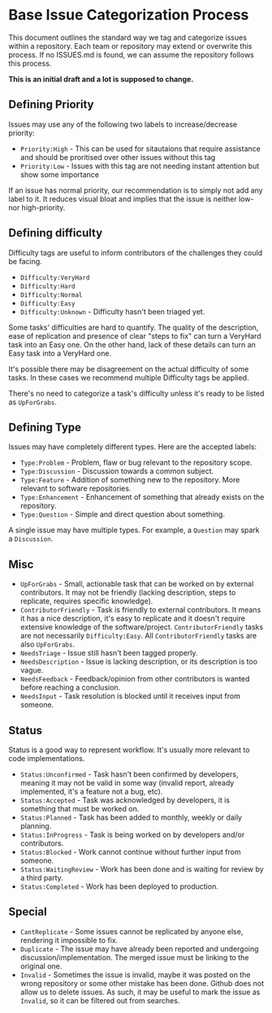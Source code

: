 # Base Issue Categorization Process

This document outlines the standard way we tag and categorize issues within a repository. Each team or repository may extend or overwrite this process. If no ISSUES.md is found, we can assume the repository follows this process.

**This is an initial draft and a lot is supposed to change.**

## Defining Priority

Issues may use any of the following two labels to increase/decrease priority:

- `Priority:High` - This can be used for sitautaions that require assistance and should be proritised over other issues without this tag
- `Priority:Low` - Issues with this tag are not needing instant attention but show some importance

If an issue has normal priority, our recommendation is to simply not add any label to it. It reduces visual bloat and implies that the issue is neither low- nor high-priority.

## Defining difficulty

Difficulty tags are useful to inform contributors of the challenges they could be facing.

- `Difficulty:VeryHard`
- `Difficulty:Hard`
- `Difficulty:Normal`
- `Difficulty:Easy`
- `Difficulty:Unknown` - Difficulty hasn't been triaged yet.

Some tasks' difficulties are hard to quantify. The quality of the description, ease of replication and presence of clear "steps to fix" can turn a VeryHard task into an Easy one. On the other hand, lack of these details can turn an Easy task into a VeryHard one.

It's possible there may be disagreement on the actual difficulty of some tasks. In these cases we recommend multiple Difficulty tags be applied.

There's no need to categorize a task's difficulty unless it's ready to be listed as `UpForGrabs`.

## Defining Type

Issues may have completely different types. Here are the accepted labels:

- `Type:Problem` - Problem, flaw or bug relevant to the repository scope.
- `Type:Discussion` - Discussion towards a common subject.
- `Type:Feature` - Addition of something new to the repository. More relevant to software repositories.
- `Type:Enhancement` - Enhancement of something that already exists on the repository.
- `Type:Question` - Simple and direct question about something.

A single issue may have multiple types. For example, a `Question` may spark a `Discussion`.

## Misc

- `UpForGrabs` - Small, actionable task that can be worked on by external contributors. It may not be friendly (lacking description, steps to replicate, requires specific knowledge).
- `ContributorFriendly` - Task is friendly to external contributors. It means it has a nice description, it's easy to replicate and it doesn't require extensive knowledge of the software/project. `ContributorFriendly` tasks are not necessarily `Difficulty:Easy`. All `ContributorFriendly` tasks are also `UpForGrabs`.
- `NeedsTriage` - Issue still hasn't been tagged properly.
- `NeedsDescription` - Issue is lacking description, or its description is too vague.
- `NeedsFeedback` - Feedback/opinion from other contributors is wanted before reaching a conclusion.
- `NeedsInput` - Task resolution is blocked until it receives input from someone.

## Status

Status is a good way to represent workflow. It's usually more relevant to code implementations.

- `Status:Unconfirmed` - Task hasn't been confirmed by developers, meaning it may not be valid in some way (invalid report, already implemented, it's a feature not a bug, etc).
- `Status:Accepted` - Task was acknowledged by developers, it is something that must be worked on.
- `Status:Planned` - Task has been added to monthly, weekly or daily planning.
- `Status:InProgress` - Task is being worked on by developers and/or contributors.
- `Status:Blocked` - Work cannot continue without further input from someone.
- `Status:WaitingReview` - Work has been done and is waiting for review by a third party.
- `Status:Completed` - Work has been deployed to production.

## Special

- `CantReplicate` - Some issues cannot be replicated by anyone else, rendering it impossible to fix.
- `Duplicate` - The issue may have already been reported and undergoing discussion/implementation. The merged issue must be linking to the original one.
- `Invalid` - Sometimes the issue is invalid, maybe it was posted on the wrong repository or some other mistake has been done. Github does not allow us to delete issues. As such, it may be useful to mark the issue as `Invalid`, so it can be filtered out from searches.
